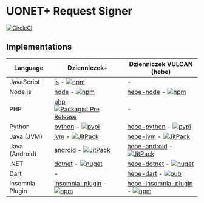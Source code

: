 # UONET+ Request Signer

[![CircleCI](https://img.shields.io/circleci/project/github/wulkanowy/uonet-request-signer/master.svg?style=flat-square)](https://circleci.com/gh/wulkanowy/uonet-request-signer)

## Implementations

|Language|Dzienniczek+|Dzienniczek VULCAN (hebe)|
|--------|------------|-------------------------|
|JavaScript|[js](https://github.com/wulkanowy/uonet-request-signer/tree/master/js) - [![npm](https://img.shields.io/npm/v/@wulkanowy/uonet-request-signer.svg?style=flat-square)](https://www.npmjs.com/package/@wulkanowy/uonet-request-signer)|-|
|Node.js|[node](https://github.com/wulkanowy/uonet-request-signer/tree/master/node) - [![npm](https://img.shields.io/npm/v/@wulkanowy/uonet-request-signer-node.svg?style=flat-square)](https://www.npmjs.com/package/@wulkanowy/uonet-request-signer-node)|[hebe-node](https://github.com/wulkanowy/uonet-request-signer/tree/master/hebe-node) - [![npm](https://img.shields.io/npm/v/@wulkanowy/uonet-request-signer-node-hebe.svg?style=flat-square)](https://www.npmjs.com/package/@wulkanowy/uonet-request-signer-node-hebe)|
|PHP|[php](https://github.com/wulkanowy/uonet-request-signer/tree/master/php) - [![Packagist Pre Release](https://img.shields.io/packagist/vpre/wulkanowy/uonet-request-signer.svg?style=flat-square)](https://packagist.org/packages/wulkanowy/uonet-request-signer)|-|
|Python|[python](https://github.com/wulkanowy/uonet-request-signer/tree/master/python) - [![pypi](https://img.shields.io/pypi/v/uonet-request-signer.svg?style=flat-square)](https://pypi.org/project/uonet-request-signer/)|[hebe-python](https://github.com/wulkanowy/uonet-request-signer/tree/master/hebe-python) - [![pypi](https://img.shields.io/pypi/v/uonet-request-signer-hebe.svg?style=flat-square)](https://pypi.org/project/uonet-request-signer-hebe/)|
|Java (JVM)|[jvm](https://github.com/wulkanowy/uonet-request-signer/tree/master/jvm) - [![JitPack](https://img.shields.io/jitpack/v/wulkanowy/uonet-request-signer.svg?style=flat-square)](https://jitpack.io/#wulkanowy/uonet-request-signer)|[hebe-jvm](https://github.com/wulkanowy/uonet-request-signer/tree/master/hebe-jvm) - [![JitPack](https://img.shields.io/jitpack/v/wulkanowy/uonet-request-signer.svg?style=flat-square)](https://jitpack.io/#wulkanowy/uonet-request-signer)|
|Java (Android)|[android](https://github.com/wulkanowy/uonet-request-signer/tree/master/android) - [![JitPack](https://img.shields.io/bintray/v/wulkanowy/wulkanowy/signer-android.svg?style=flat-square)](https://bintray.com/wulkanowy/wulkanowy/signer-android)|[hebe-android](https://github.com/wulkanowy/uonet-request-signer/tree/master/hebe-android) - [![JitPack](https://img.shields.io/bintray/v/wulkanowy/wulkanowy/uonet-request-signer-hebe-android.svg?style=flat-square)](https://bintray.com/wulkanowy/wulkanowy/uonet-request-signer-hebe-android)|
|.NET|[dotnet](https://github.com/wulkanowy/uonet-request-signer/tree/master/dotnet) - [![nuget](https://img.shields.io/nuget/v/UonetRequestSigner?style=flat-square)](https://www.nuget.org/packages/UonetRequestSigner/)| [hebe-dotnet](https://github.com/wulkanowy/uonet-request-signer/tree/master/hebe-dotnet) - [![nuget](https://img.shields.io/nuget/v/Wulkanowy.UonetRequestSigner.Hebe?style=flat-square)](https://www.nuget.org/packages/Wulkanowy.UonetRequestSigner.Hebe/)|
|Dart|-|[hebe-dart](https://github.com/wulkanowy/uonet-request-signer/tree/master/hebe-dart) - [![pub](https://img.shields.io/pub/v/uonet_request_signer?style=flat-square)](https://pub.dev/packages/uonet_request_signer)|
|Insomnia Plugin|[insomnia-plugin](https://github.com/wulkanowy/uonet-request-signer/tree/master/insomnia-plugin) - [![npm](https://img.shields.io/npm/v/@wulkanowy/insomnia-plugin-uonet-request-signer.svg?style=flat-square)](https://www.npmjs.com/package/@wulkanowy/insomnia-plugin-uonet-request-signer)|[hebe-insomnia-plugin](https://github.com/wulkanowy/uonet-request-signer/tree/master/hebe-insomnia-plugin) - [![npm](https://img.shields.io/npm/v/@wulkanowy/insomnia-plugin-uonet-request-signer-hebe.svg?style=flat-square)](https://www.npmjs.com/package/@wulkanowy/insomnia-plugin-uonet-request-signer-hebe)|
